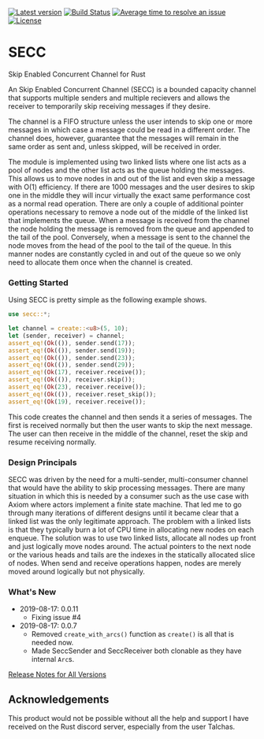 [![Latest version](https://img.shields.io/crates/v/secc.svg)](https://crates.io/crates/secc)
[![Build Status](https://api.travis-ci.org/rsimmonsjr/secc.svg?branch=master)](https://travis-ci.org/rsimmonsjr/secc)
[![Average time to resolve an issue](https://isitmaintained.com/badge/resolution/rsimmonsjr/secc.svg)](https://isitmaintained.com/project/rsimmonsjr/secc)
[![License](https://img.shields.io/crates/l/secc.svg)](https://github.com/rsimmonsjr/secc#license)

# SECC
Skip Enabled Concurrent Channel for Rust

An Skip Enabled Concurrent Channel (SECC) is a bounded capacity channel that supports multiple 
senders and multiple recievers and allows the receiver to temporarily skip receiving messages 
if they desire.

The channel is a FIFO structure unless the user intends to skip one or more messages
in which case a message could be read in a different order. The channel does, however,
guarantee that the messages will remain in the same order as sent and, unless skipped, will
be received in order.

The module is implemented using two linked lists where one list acts as a pool of nodes and
the other list acts as the queue holding the messages. This allows us to move nodes in and out
of the list and even skip a message with O(1) efficiency. If there are 1000 messages and
the user desires to skip one in the middle they will incur virtually the exact same
performance cost as a normal read operation. There are only a couple of additional pointer
operations necessary to remove a node out of the middle of the linked list that implements
the queue.  When a message is received from the channel the node holding the message is
removed from the queue and appended to the tail of the pool. Conversely, when a  message is
sent to the channel the node moves from the head of the pool to the tail of the queue. In
this manner nodes are constantly cycled in and out of the queue so we only need to allocate
them once when the channel is created.

### Getting Started

Using SECC is pretty simple as the following example shows. 

```rust
use secc::*;

let channel = create::<u8>(5, 10);
let (sender, receiver) = channel;
assert_eq!(Ok(()), sender.send(17));
assert_eq!(Ok(()), sender.send(19));
assert_eq!(Ok(()), sender.send(23));
assert_eq!(Ok(()), sender.send(29));
assert_eq!(Ok(17), receiver.receive());
assert_eq!(Ok(()), receiver.skip());
assert_eq!(Ok(23), receiver.receive());
assert_eq!(Ok(()), receiver.reset_skip());
assert_eq!(Ok(19), receiver.receive());
```

This code creates the channel and then sends it a series of messages. The first is received 
normally but then the user wants to skip the next message. The user can then receive in
the middle of the channel, reset the skip and resume receiving normally. 


### Design Principals

SECC was driven by the need for a multi-sender, multi-consumer channel that would have the ability
to skip processing messages. There are many situation in which this is needed by a consumer
such as the use case with Axiom where actors implement a finite state machine. That led me to 
go through many iterations of different designs until it became clear that a linked list was the
only legitimate approach. The problem with a linked lists is that they typically burn a lot of 
CPU time in allocating new nodes on each enqueue. The solution was to use two linked lists, 
allocate all nodes up front and just logically move nodes around. The actual pointers to the 
next node or the various heads and tails are the indexes in the statically allocated slice of 
nodes. When send and receive operations happen, nodes are merely moved around logically but not
physically.

### What's New
* 2019-08-17: 0.0.11
  * Fixing issue #4
* 2019-08-17: 0.0.7
  * Removed `create_with_arcs()` function as `create()` is all that is needed now.
  * Made SeccSender and SeccReceiver both clonable as they have internal `Arc`s. 

[Release Notes for All Versions](https://github.com/rsimmonsjr/secc/blob/master/RELEASE_NOTES.md)

## Acknowledgements

This product would not be possible without all the help and support I have received on the Rust
discord server, especially from the user Talchas.

